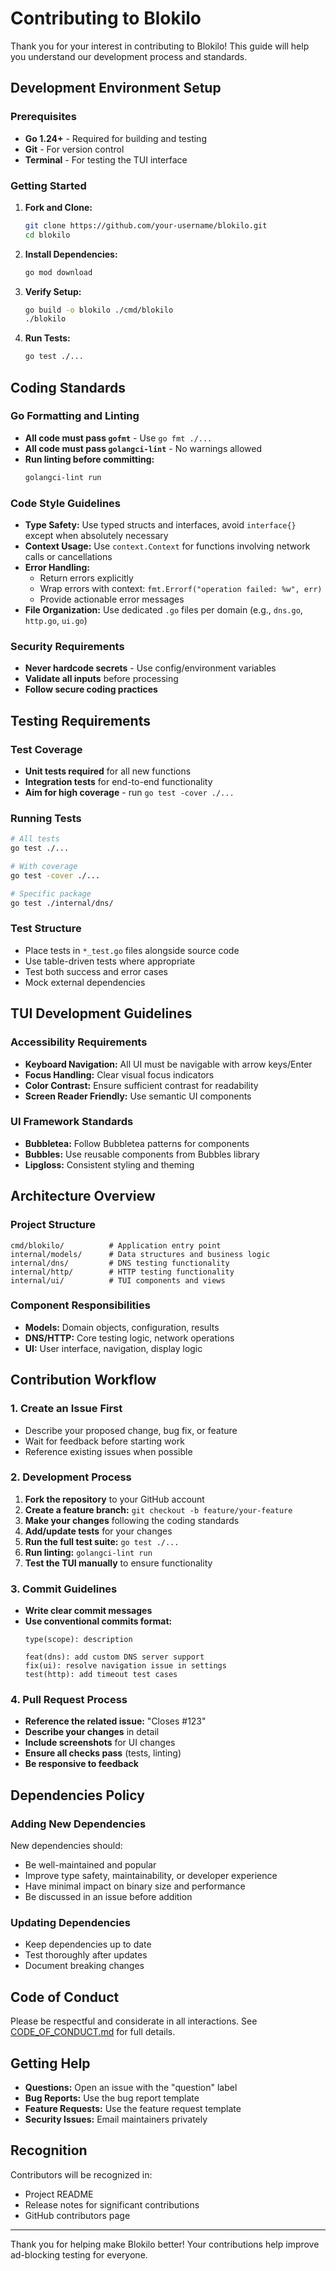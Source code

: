 # Contributing to Blokilo

Thank you for your interest in contributing to Blokilo! This guide will help you understand our development process and standards.

## Development Environment Setup

### Prerequisites

- **Go 1.24+** - Required for building and testing
- **Git** - For version control
- **Terminal** - For testing the TUI interface

### Getting Started

1. **Fork and Clone:**
   ```sh
   git clone https://github.com/your-username/blokilo.git
   cd blokilo
   ```

2. **Install Dependencies:**
   ```sh
   go mod download
   ```

3. **Verify Setup:**
   ```sh
   go build -o blokilo ./cmd/blokilo
   ./blokilo
   ```

4. **Run Tests:**
   ```sh
   go test ./...
   ```

## Coding Standards

### Go Formatting and Linting

- **All code must pass `gofmt`** - Use `go fmt ./...`
- **All code must pass `golangci-lint`** - No warnings allowed
- **Run linting before committing:**
  ```sh
  golangci-lint run
  ```

### Code Style Guidelines

- **Type Safety:** Use typed structs and interfaces, avoid `interface{}` except when absolutely necessary
- **Context Usage:** Use `context.Context` for functions involving network calls or cancellations
- **Error Handling:** 
  - Return errors explicitly
  - Wrap errors with context: `fmt.Errorf("operation failed: %w", err)`
  - Provide actionable error messages
- **File Organization:** Use dedicated `.go` files per domain (e.g., `dns.go`, `http.go`, `ui.go`)

### Security Requirements

- **Never hardcode secrets** - Use config/environment variables
- **Validate all inputs** before processing
- **Follow secure coding practices**

## Testing Requirements

### Test Coverage

- **Unit tests required** for all new functions
- **Integration tests** for end-to-end functionality
- **Aim for high coverage** - run `go test -cover ./...`

### Running Tests

```sh
# All tests
go test ./...

# With coverage
go test -cover ./...

# Specific package
go test ./internal/dns/
```

### Test Structure

- Place tests in `*_test.go` files alongside source code
- Use table-driven tests where appropriate
- Test both success and error cases
- Mock external dependencies

## TUI Development Guidelines

### Accessibility Requirements

- **Keyboard Navigation:** All UI must be navigable with arrow keys/Enter
- **Focus Handling:** Clear visual focus indicators
- **Color Contrast:** Ensure sufficient contrast for readability
- **Screen Reader Friendly:** Use semantic UI components

### UI Framework Standards

- **Bubbletea:** Follow Bubbletea patterns for components
- **Bubbles:** Use reusable components from Bubbles library
- **Lipgloss:** Consistent styling and theming

## Architecture Overview

### Project Structure

```
cmd/blokilo/          # Application entry point
internal/models/      # Data structures and business logic
internal/dns/         # DNS testing functionality
internal/http/        # HTTP testing functionality
internal/ui/          # TUI components and views
```

### Component Responsibilities

- **Models:** Domain objects, configuration, results
- **DNS/HTTP:** Core testing logic, network operations
- **UI:** User interface, navigation, display logic

## Contribution Workflow

### 1. Create an Issue First

- Describe your proposed change, bug fix, or feature
- Wait for feedback before starting work
- Reference existing issues when possible

### 2. Development Process

1. **Fork the repository** to your GitHub account
2. **Create a feature branch:** `git checkout -b feature/your-feature`
3. **Make your changes** following the coding standards
4. **Add/update tests** for your changes
5. **Run the full test suite:** `go test ./...`
6. **Run linting:** `golangci-lint run`
7. **Test the TUI manually** to ensure functionality

### 3. Commit Guidelines

- **Write clear commit messages**
- **Use conventional commits format:**
  ```
  type(scope): description
  
  feat(dns): add custom DNS server support
  fix(ui): resolve navigation issue in settings
  test(http): add timeout test cases
  ```

### 4. Pull Request Process

- **Reference the related issue:** "Closes #123"
- **Describe your changes** in detail
- **Include screenshots** for UI changes
- **Ensure all checks pass** (tests, linting)
- **Be responsive to feedback**

## Dependencies Policy

### Adding New Dependencies

New dependencies should:
- Be well-maintained and popular
- Improve type safety, maintainability, or developer experience
- Have minimal impact on binary size and performance
- Be discussed in an issue before addition

### Updating Dependencies

- Keep dependencies up to date
- Test thoroughly after updates
- Document breaking changes

## Code of Conduct

Please be respectful and considerate in all interactions. See [CODE_OF_CONDUCT.md](CODE_OF_CONDUCT.md) for full details.

## Getting Help

- **Questions:** Open an issue with the "question" label
- **Bug Reports:** Use the bug report template
- **Feature Requests:** Use the feature request template
- **Security Issues:** Email maintainers privately

## Recognition

Contributors will be recognized in:
- Project README
- Release notes for significant contributions
- GitHub contributors page

---

Thank you for helping make Blokilo better! Your contributions help improve ad-blocking testing for everyone.
